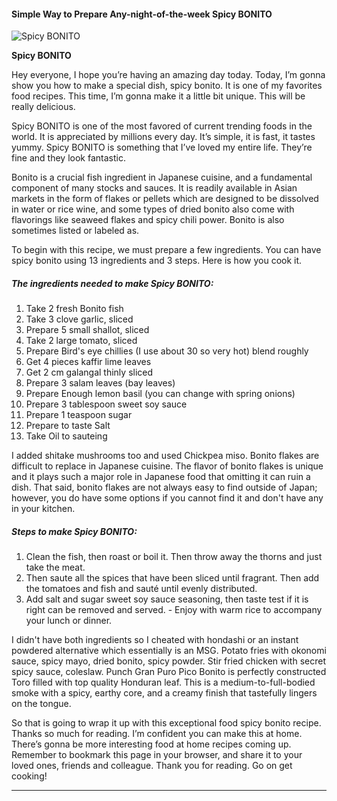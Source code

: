            

#### Simple Way to Prepare Any-night-of-the-week Spicy BONITO

![Spicy BONITO](https://img-global.cpcdn.com/recipes/68179cc926481481/751x532cq70/spicy-bonito-recipe-main-photo.jpg)

**Spicy BONITO**

Hey everyone, I hope you’re having an amazing day today. Today, I’m gonna show you how to make a special dish, spicy bonito. It is one of my favorites food recipes. This time, I’m gonna make it a little bit unique. This will be really delicious.

Spicy BONITO is one of the most favored of current trending foods in the world. It is appreciated by millions every day. It’s simple, it is fast, it tastes yummy. Spicy BONITO is something that I’ve loved my entire life. They’re fine and they look fantastic.

Bonito is a crucial fish ingredient in Japanese cuisine, and a fundamental component of many stocks and sauces. It is readily available in Asian markets in the form of flakes or pellets which are designed to be dissolved in water or rice wine, and some types of dried bonito also come with flavorings like seaweed flakes and spicy chili power. Bonito is also sometimes listed or labeled as.

To begin with this recipe, we must prepare a few ingredients. You can have spicy bonito using 13 ingredients and 3 steps. Here is how you cook it.

##### The ingredients needed to make Spicy BONITO:

1.  Take 2 fresh Bonito fish
2.  Take 3 clove garlic, sliced
3.  Prepare 5 small shallot, sliced
4.  Take 2 large tomato, sliced
5.  Prepare Bird's eye chillies (I use about 30 so very hot) blend roughly
6.  Get 4 pieces kaffir lime leaves
7.  Get 2 cm galangal thinly sliced
8.  Prepare 3 salam leaves (bay leaves)
9.  Prepare Enough lemon basil (you can change with spring onions)
10.  Prepare 3 tablespoon sweet soy sauce
11.  Prepare 1 teaspoon sugar
12.  Prepare to taste Salt
13.  Take Oil to sauteing

I added shitake mushrooms too and used Chickpea miso. Bonito flakes are difficult to replace in Japanese cuisine. The flavor of bonito flakes is unique and it plays such a major role in Japanese food that omitting it can ruin a dish. That said, bonito flakes are not always easy to find outside of Japan; however, you do have some options if you cannot find it and don't have any in your kitchen.

##### Steps to make Spicy BONITO:

1.  Clean the fish, then roast or boil it. Then throw away the thorns and just take the meat.
2.  Then saute all the spices that have been sliced ​​until fragrant. Then add the tomatoes and fish and sauté until evenly distributed.
3.  Add salt and sugar sweet soy sauce seasoning, then taste test if it is right can be removed and served. - Enjoy with warm rice to accompany your lunch or dinner.

I didn't have both ingredients so I cheated with hondashi or an instant powdered alternative which essentially is an MSG. Potato fries with okonomi sauce, spicy mayo, dried bonito, spicy powder. Stir fried chicken with secret spicy sauce, coleslaw. Punch Gran Puro Pico Bonito is perfectly constructed Toro filled with top quality Honduran leaf. This is a medium-to-full-bodied smoke with a spicy, earthy core, and a creamy finish that tastefully lingers on the tongue.

So that is going to wrap it up with this exceptional food spicy bonito recipe. Thanks so much for reading. I’m confident you can make this at home. There’s gonna be more interesting food at home recipes coming up. Remember to bookmark this page in your browser, and share it to your loved ones, friends and colleague. Thank you for reading. Go on get cooking!

* * *